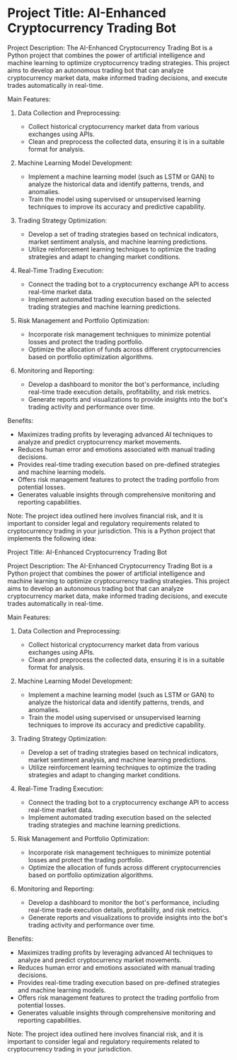 # Project Title: AI-Enhanced Cryptocurrency Trading Bot

Project Description:
The AI-Enhanced Cryptocurrency Trading Bot is a Python project that combines the power of artificial intelligence and machine learning to optimize cryptocurrency trading strategies. This project aims to develop an autonomous trading bot that can analyze cryptocurrency market data, make informed trading decisions, and execute trades automatically in real-time.

Main Features:
1. Data Collection and Preprocessing:
   - Collect historical cryptocurrency market data from various exchanges using APIs.
   - Clean and preprocess the collected data, ensuring it is in a suitable format for analysis.

2. Machine Learning Model Development:
   - Implement a machine learning model (such as LSTM or GAN) to analyze the historical data and identify patterns, trends, and anomalies.
   - Train the model using supervised or unsupervised learning techniques to improve its accuracy and predictive capability.

3. Trading Strategy Optimization:
   - Develop a set of trading strategies based on technical indicators, market sentiment analysis, and machine learning predictions.
   - Utilize reinforcement learning techniques to optimize the trading strategies and adapt to changing market conditions.

4. Real-Time Trading Execution:
   - Connect the trading bot to a cryptocurrency exchange API to access real-time market data.
   - Implement automated trading execution based on the selected trading strategies and machine learning predictions.

5. Risk Management and Portfolio Optimization:
   - Incorporate risk management techniques to minimize potential losses and protect the trading portfolio.
   - Optimize the allocation of funds across different cryptocurrencies based on portfolio optimization algorithms.

6. Monitoring and Reporting:
   - Develop a dashboard to monitor the bot's performance, including real-time trade execution details, profitability, and risk metrics.
   - Generate reports and visualizations to provide insights into the bot's trading activity and performance over time.

Benefits:
- Maximizes trading profits by leveraging advanced AI techniques to analyze and predict cryptocurrency market movements.
- Reduces human error and emotions associated with manual trading decisions.
- Provides real-time trading execution based on pre-defined strategies and machine learning models.
- Offers risk management features to protect the trading portfolio from potential losses.
- Generates valuable insights through comprehensive monitoring and reporting capabilities.

Note: The project idea outlined here involves financial risk, and it is important to consider legal and regulatory requirements related to cryptocurrency trading in your jurisdiction.
This is a Python project that implements the following idea:

Project Title: AI-Enhanced Cryptocurrency Trading Bot

Project Description:
The AI-Enhanced Cryptocurrency Trading Bot is a Python project that combines the power of artificial intelligence and machine learning to optimize cryptocurrency trading strategies. This project aims to develop an autonomous trading bot that can analyze cryptocurrency market data, make informed trading decisions, and execute trades automatically in real-time.

Main Features:
1. Data Collection and Preprocessing:
   - Collect historical cryptocurrency market data from various exchanges using APIs.
   - Clean and preprocess the collected data, ensuring it is in a suitable format for analysis.

2. Machine Learning Model Development:
   - Implement a machine learning model (such as LSTM or GAN) to analyze the historical data and identify patterns, trends, and anomalies.
   - Train the model using supervised or unsupervised learning techniques to improve its accuracy and predictive capability.

3. Trading Strategy Optimization:
   - Develop a set of trading strategies based on technical indicators, market sentiment analysis, and machine learning predictions.
   - Utilize reinforcement learning techniques to optimize the trading strategies and adapt to changing market conditions.

4. Real-Time Trading Execution:
   - Connect the trading bot to a cryptocurrency exchange API to access real-time market data.
   - Implement automated trading execution based on the selected trading strategies and machine learning predictions.

5. Risk Management and Portfolio Optimization:
   - Incorporate risk management techniques to minimize potential losses and protect the trading portfolio.
   - Optimize the allocation of funds across different cryptocurrencies based on portfolio optimization algorithms.

6. Monitoring and Reporting:
   - Develop a dashboard to monitor the bot's performance, including real-time trade execution details, profitability, and risk metrics.
   - Generate reports and visualizations to provide insights into the bot's trading activity and performance over time.

Benefits:
- Maximizes trading profits by leveraging advanced AI techniques to analyze and predict cryptocurrency market movements.
- Reduces human error and emotions associated with manual trading decisions.
- Provides real-time trading execution based on pre-defined strategies and machine learning models.
- Offers risk management features to protect the trading portfolio from potential losses.
- Generates valuable insights through comprehensive monitoring and reporting capabilities.

Note: The project idea outlined here involves financial risk, and it is important to consider legal and regulatory requirements related to cryptocurrency trading in your jurisdiction.